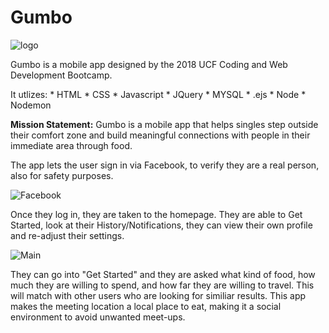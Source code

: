 # Gumbo

![logo](https://scontent.ftpa1-1.fna.fbcdn.net/v/t1.0-9/34813369_10108171735458482_4343810063522070528_o.jpg?_nc_cat=0&oh=3ea0d2db8459bc0431d4fe1da6e58b91&oe=5BC2DE27)

Gumbo is a mobile app designed by the 2018 UCF Coding and Web Development Bootcamp.  

It utlizes: 
    * HTML
    * CSS
    * Javascript
    * JQuery
    * MYSQL
    * .ejs
    * Node
    * Nodemon

**Mission Statement:**
    Gumbo is a mobile app that helps singles step outside their comfort zone and build meaningful connections with people in their immediate area through food.  

The app lets the user sign in via Facebook, to verify they are a real person, also for safety purposes. 

![Facebook](https://scontent.ftpa1-1.fna.fbcdn.net/v/t1.0-9/34792673_10108171735528342_9212717416994308096_o.jpg?_nc_cat=0&oh=c34c3e9fc4ce1ffbb31be95af49b72c4&oe=5BC38F94) 

Once they log in, they are taken to the homepage.  They are able to Get Started, look at their History/Notifications, they can view their own profile and re-adjust their settings.

![Main](https://scontent.ftpa1-1.fna.fbcdn.net/v/t1.0-9/34750824_10108171735603192_3866779303064633344_o.jpg?_nc_cat=0&oh=408c245e81afc318730dc4814d255036&oe=5BAB4EF8)

They can go into "Get Started" and they are asked what kind of food, how much they are willing to spend, and how far they are willing to travel.  This will match with other users who are looking for similiar results.  This app makes the meeting location a local place to eat, making it a social environment to avoid unwanted meet-ups.   